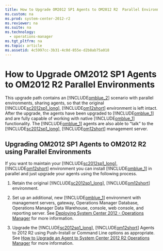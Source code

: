 ```yaml
---
title: How to Upgrade OM2012 SP1 Agents to OM2012 R2  Parallel Environments
ms.custom: na
ms.prod: system-center-2012-r2
ms.reviewer: na
ms.suite: na
ms.technology: 
  - operations-manager
ms.tgt_pltfrm: na
ms.topic: article
ms.assetid: 4c5997cc-3b31-4c0d-855e-d2b8ab75a018
---
```

# How to Upgrade OM2012 SP1 Agents to OM2012 R2  Parallel Environments
This upgrade path contains an [!INCLUDE[omblue_2](../Token/omblue_2_md.md)] scenario with parallel environments, sharing agents, so that the original [!INCLUDE[sc2012sp1_long](../Token/sc2012sp1_long_md.md)], [!INCLUDE[om12short](../Token/om12short_md.md)] environment is left intact.  After the upgrade, the agents have been upgraded to [!INCLUDE[omblue_1](../Token/omblue_1_md.md)] and are fully capable of working with native [!INCLUDE[omblue_1](../Token/omblue_1_md.md)] functionality.  The [!INCLUDE[omblue_1](../Token/omblue_1_md.md)] agents are also able to “talk” to the [!INCLUDE[sc2012sp1_long](../Token/sc2012sp1_long_md.md)], [!INCLUDE[om12short](../Token/om12short_md.md)] management server.

## Upgrading OM2012 SP1 Agents to OM2012 R2 using Parallel Environments
If you want to maintain your [!INCLUDE[sc2012sp1_long](../Token/sc2012sp1_long_md.md)], [!INCLUDE[om12short](../Token/om12short_md.md)] environment you can install [!INCLUDE[omblue_1](../Token/omblue_1_md.md)] in parallel and just upgrade your agents using the following process.

1.  Retain the original [!INCLUDE[sc2012sp1_long](../Token/sc2012sp1_long_md.md)], [!INCLUDE[om12short](../Token/om12short_md.md)] environment.

2.  Set up an additional, new [!INCLUDE[omblue_1](../Token/omblue_1_md.md)] environment with management servers, gateway, Operations Manager Database, Operations Manager Data Warehouse, console, web console, and reporting server. See [Deploying System Center 2012 \- Operations Manager](assetId:///969a31d6-5ef2-4127-9cfe-0af66c981b6c) for more information.

3.  Upgrade the [!INCLUDE[sc2012sp1_long](../Token/sc2012sp1_long_md.md)], [!INCLUDE[om12short](../Token/om12short_md.md)] Agents to 2012 R2 using Push\-Install or Command Line options as appropriate. See [How to Upgrade an Agent to System Center 2012 R2  Operations Manager](../Topic/How-to-Upgrade-an-Agent-to-System-Center-2012-R2--Operations-Manager.md) for more information.

